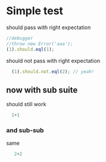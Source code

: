 # Simple test

should pass with right expectation

```js
//debugger
//throw new Error('aaa');
(1).should.eql(1);
```

should not pass with right expectation

```js
  (1).should.not.eql(2); // yeah!
```

## now with sub suite

should still work

```js
  1+1
```

### and sub-sub

same

```js
   2+2
```
